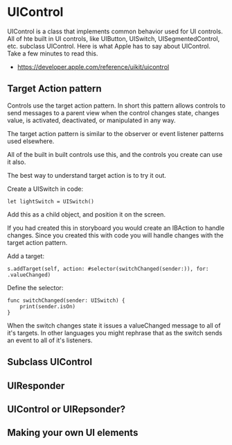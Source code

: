 # UIControl
 
UIControl is a class that implements common behavior used for UI controls. All of hte built in 
UI controls, like UIButton, UISwitch, UISegmentedControl, etc. subclass UIControl. Here is what 
Apple has to say about UIControl. Take a few minutes to read this. 

- https://developer.apple.com/reference/uikit/uicontrol

## Target Action pattern

Controls use the target action pattern. In short this pattern allows controls to send messages 
to a parent view when the control changes state, changes value, is activated, deactivated, or 
manipulated in any way. 

The target action pattern is similar to the observer or event listener patterns used elsewhere. 

All of the built in built controls use this, and the controls you create can use it also. 

The best way to understand target action is to try it out. 

Create a UISwitch in code: 

`let lightSwitch = UISwitch()`

Add this as a child object, and position it on the screen. 

If you had created this in storyboard you would create an IBAction to handle changes. Since you 
created this with code you will handle changes with the target action pattern. 

Add a target:

`s.addTarget(self, action: #selector(switchChanged(sender:)), for: .valueChanged)`

Define the selector: 

```    
func switchChanged(sender: UISwitch) {
    print(sender.isOn)
}
```

When the switch changes state it issues a valueChanged message to all of it's targets. In other
languages you might rephrase that as the switch sends an event to all of it's listeners. 

## Subclass UIControl


## UIResponder



## UIControl or UIRepsonder?


## Making your own UI elements





